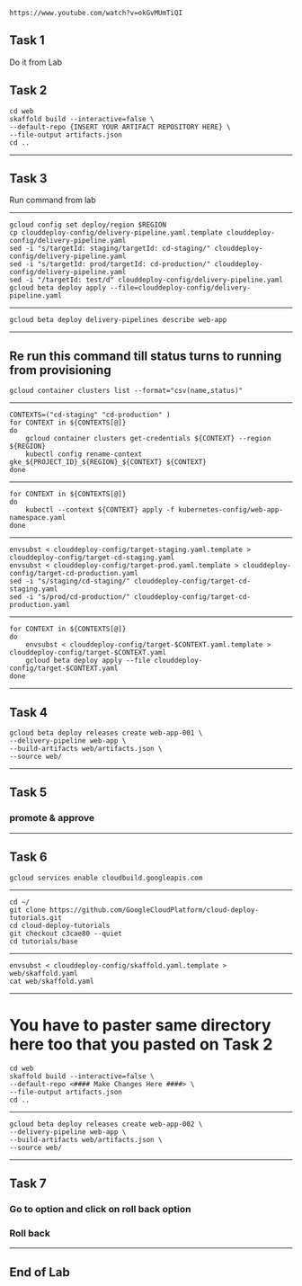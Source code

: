 
```
https://www.youtube.com/watch?v=okGvMUmTiQI
```
## Task 1
Do it from Lab

## Task 2
```
cd web
skaffold build --interactive=false \
--default-repo {INSERT YOUR ARTIFACT REPOSITORY HERE} \
--file-output artifacts.json
cd ..
```
------------------------------------------------------------------------------------------------------------------------------------------------------

## Task 3

Run command from lab


----------------------------------------------------------------------------------------------------------------------------------------------------------

```
gcloud config set deploy/region $REGION
cp clouddeploy-config/delivery-pipeline.yaml.template clouddeploy-config/delivery-pipeline.yaml
sed -i "s/targetId: staging/targetId: cd-staging/" clouddeploy-config/delivery-pipeline.yaml
sed -i "s/targetId: prod/targetId: cd-production/" clouddeploy-config/delivery-pipeline.yaml
sed -i "/targetId: test/d" clouddeploy-config/delivery-pipeline.yaml
gcloud beta deploy apply --file=clouddeploy-config/delivery-pipeline.yaml

```
----------------------------------------------------------------------------------------------------------------------------------------------------------

```
gcloud beta deploy delivery-pipelines describe web-app

```
----------------------------------------------------------------------------------------------------------------------------------------------------------


## Re run this command till status turns to running from provisioning

```
gcloud container clusters list --format="csv(name,status)"

```
----------------------------------------------------------------------------------------------------------------------------------------------------------

```
CONTEXTS=("cd-staging" "cd-production" )
for CONTEXT in ${CONTEXTS[@]}
do
    gcloud container clusters get-credentials ${CONTEXT} --region ${REGION}
    kubectl config rename-context gke_${PROJECT_ID}_${REGION}_${CONTEXT} ${CONTEXT}
done
```

---------------------------------------------------------------------------------------------------------------------------------------------------------
```
for CONTEXT in ${CONTEXTS[@]}
do
    kubectl --context ${CONTEXT} apply -f kubernetes-config/web-app-namespace.yaml
done
```

----------------------------------------------------------------------------------------------------------------------------------------------------------

```
envsubst < clouddeploy-config/target-staging.yaml.template > clouddeploy-config/target-cd-staging.yaml
envsubst < clouddeploy-config/target-prod.yaml.template > clouddeploy-config/target-cd-production.yaml
sed -i "s/staging/cd-staging/" clouddeploy-config/target-cd-staging.yaml
sed -i "s/prod/cd-production/" clouddeploy-config/target-cd-production.yaml

```
----------------------------------------------------------------------------------------------------------------------------------------------------------

```
for CONTEXT in ${CONTEXTS[@]}
do
    envsubst < clouddeploy-config/target-$CONTEXT.yaml.template > clouddeploy-config/target-$CONTEXT.yaml
    gcloud beta deploy apply --file clouddeploy-config/target-$CONTEXT.yaml
done
```
----------------------------------------------------------------------------------------------------------------------------------------------------------


## Task 4
```
gcloud beta deploy releases create web-app-001 \
--delivery-pipeline web-app \
--build-artifacts web/artifacts.json \
--source web/
```
----------------------------------------------------------------------------------------------------------------------------------------------------------


## Task 5

### promote & approve


----------------------------------------------------------------------------------------------------------------------------------------------------------

## Task 6
```
gcloud services enable cloudbuild.googleapis.com

```
----------------------------------------------------------------------------------------------------------------------------------------------------------
```
cd ~/
git clone https://github.com/GoogleCloudPlatform/cloud-deploy-tutorials.git
cd cloud-deploy-tutorials
git checkout c3cae80 --quiet
cd tutorials/base
```
----------------------------------------------------------------------------------------------------------------------------------------------------------

```
envsubst < clouddeploy-config/skaffold.yaml.template > web/skaffold.yaml
cat web/skaffold.yaml

```
----------------------------------------------------------------------------------------------------------------------------------------------------------
# You have to paster same directory here too that you pasted on Task 2
```
cd web
skaffold build --interactive=false \
--default-repo <#### Make Changes Here ####> \
--file-output artifacts.json
cd ..
```

----------------------------------------------------------------------------------------------------------------------------------------------------------

```
gcloud beta deploy releases create web-app-002 \
--delivery-pipeline web-app \
--build-artifacts web/artifacts.json \
--source web/
```
----------------------------------------------------------------------------------------------------------------------------------------------------------


## Task 7
### Go to option and click on roll back option
### Roll back


----------------------------------------------------------------------------------------------------------------------------------------------------------
## End of Lab







